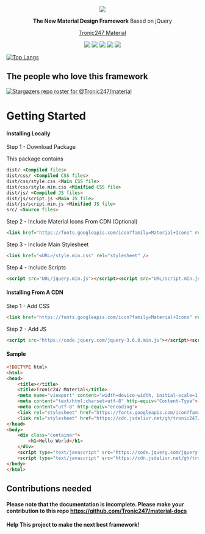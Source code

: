 <p align="center"><img align="center" src="https://user-images.githubusercontent.com/76736580/123750797-a2be9f00-d8d4-11eb-9dce-13911244820e.png" /></p>
<p align="center"><b>The New Material Design Framework</b> Based on jQuery</p>
<p align="center"><a href="https://www.tronic247.com/material/">Tronic247 Material</a></p>
<p align="center"><img src="https://img.shields.io/github/stars/tronic247/material?style=flat-square"/>
<img src="https://img.shields.io/github/last-commit/tronic247/material?style=flat-square"/>
<img src="https://img.shields.io/github/issues/tronic247/material?style=flat-square"/>
<img src="https://img.shields.io/badge/Tronic247-Product-%23e41c26"/> <a href="https://gitter.im/Tronic247-Material/community?utm_source=badge&utm_medium=badge&utm_campaign=pr-badge"><img src="https://badges.gitter.im/Tronic247-Material/community.svg"/></a></p>


[![Top Langs](https://github-readme-stats.vercel.app/api/top-langs/?username=tronic247&repo=material&layout=compact)](https://github.com/tronic247/material)

## The people who love this framework
[![Stargazers repo roster for @Tronic247/material](https://reporoster.com/stars/notext/Tronic247/material)](https://github.com/Tronic247/material/stargazers)

# Getting Started

#### Installing Locally

  

Step 1 - Download Package

  
  
  

This package contains

  

```html
dist/ <Compiled files> 
dist/css/ <Compiled CSS files> 
dist/css/style.css <Main CSS file>
dist/css/style.min.css <Minified CSS file> 
dist/js/ <Compiled JS files> 
dist/js/script.js <Main JS file>
dist/js/script.min.js <Minified JS file>
src/ <Source files>
```

  
  

Step 2 - Include Material Icons From CDN (Optional)

  

```html
<link href="https://fonts.googleapis.com/icon?family=Material+Icons" rel="stylesheet" />
```

  
  

Step 3 - Include Main Stylesheet

  

```html
<link href="<URL>/style.min.css" rel="stylesheet" />
```

  
  

Step 4 - Include Scripts

  

```html
<script src="URL/jquery.min.js"></script><script src="URL/script.min.js"></script>
```

  
  
  

#### Installing From A CDN

  

Step 1 - Add CSS

  

```html
<link href="https://fonts.googleapis.com/icon?family=Material+Icons" rel="stylesheet" /><link href="https://res.cloudinary.com/tronic247/raw/upload/v1620900079/material.min.css" rel="stylesheet" />
```

  

Step 2 - Add JS

  

```html
<script src="https://code.jquery.com/jquery-3.6.0.min.js"></script><script src="https://res.cloudinary.com/tronic247/raw/upload/v1620900084/material.min.js"></script>
```

  
  
  

#### Sample

  

```html
<!DOCTYPE html>
<html>
<head>
	<title></title>
	<title>Tronic247 Material</title>
	<meta name="viewport" content="width=device-width, initial-scale=1.0">
	<meta content="text/html;charset=utf-8" http-equiv="Content-Type">
	<meta content="utf-8" http-equiv="encoding">
	<link rel="stylesheet" href="https://fonts.googleapis.com/icon?family=Material+Icons">
	<link rel="stylesheet" href="https://cdn.jsdelivr.net/gh/tronic247/material/dist/css/material.min.css">
</head>
<body>
	<div class="container">
		<h1>Hello World</h1>
	</div>
	<script type="text/javascript" src="https://code.jquery.com/jquery-3.6.0.min.js"></script>
	<script type="text/javascript" src="https://cdn.jsdelivr.net/gh/tronic247/material/dist/js/material.min.js"></script>
</body>
</html>
```

## Contributions needed
#### Please note that the documentation is incomplete. Please make your contribution to this repo https://github.com/Tronic247/material-docs
#### Help This project to make the next best framework!
